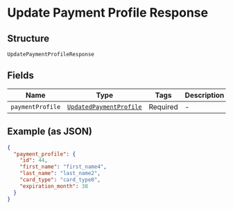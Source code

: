 
# Update Payment Profile Response

## Structure

`UpdatePaymentProfileResponse`

## Fields

| Name | Type | Tags | Description |
|  --- | --- | --- | --- |
| `paymentProfile` | [`UpdatedPaymentProfile`](../../doc/models/updated-payment-profile.md) | Required | - |

## Example (as JSON)

```json
{
  "payment_profile": {
    "id": 44,
    "first_name": "first_name4",
    "last_name": "last_name2",
    "card_type": "card_type0",
    "expiration_month": 38
  }
}
```

